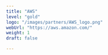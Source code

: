 ```yaml
---
title: "AWS"
level: "gold"
logo: "/images/partners/AWS_logo.png"
webUrl: "https://aws.amazon.com/"
weight: 1
draft: false

---
```

